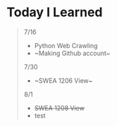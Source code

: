 # Today I Learned

> 7/16
> 
> + Python Web Crawling
> + ~Making Github account~ 
> 
> 7/30  
> 
> + ~SWEA 1206 View~
> 
> 8/1
> 
> + ~~SWEA 1208 View~~
> + test
